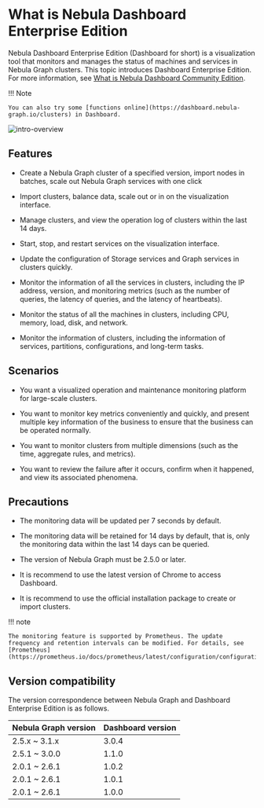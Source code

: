 # What is Nebula Dashboard Enterprise Edition

Nebula Dashboard Enterprise Edition (Dashboard for short) is a visualization tool that monitors and manages the status of machines and services in Nebula Graph clusters. This topic introduces Dashboard Enterprise Edition. For more information, see [What is Nebula Dashboard Community Edition](../nebula-dashboard/1.what-is-dashboard.md).

!!! Note

    You can also try some [functions online](https://dashboard.nebula-graph.io/clusters) in Dashboard.

![intro-overview](https://docs-cdn.nebula-graph.com.cn/figures/intro-overview-2022-4-14_en.gif)

## Features

- Create a Nebula Graph cluster of a specified version, import nodes in batches, scale out Nebula Graph services with one click

- Import clusters, balance data, scale out or in on the visualization interface.

- Manage clusters, and view the operation log of clusters within the last 14 days.

- Start, stop, and restart services on the visualization interface.

- Update the configuration of Storage services and Graph services in clusters quickly.

- Monitor the information of all the services in clusters, including the IP address, version, and monitoring metrics (such as the number of queries, the latency of queries, and the latency of heartbeats).

- Monitor the status of all the machines in clusters, including CPU, memory, load, disk, and network.

- Monitor the information of clusters, including the information of services, partitions, configurations, and long-term tasks.

## Scenarios

- You want a visualized operation and maintenance monitoring platform for large-scale clusters.

- You want to monitor key metrics conveniently and quickly, and present multiple key information of the business to ensure that the business can be operated normally.

- You want to monitor clusters from multiple dimensions (such as the time, aggregate rules, and metrics).

- You want to review the failure after it occurs, confirm when it happened, and view its associated phenomena.

## Precautions

- The monitoring data will be updated per 7 seconds by default.

- The monitoring data will be retained for 14 days by default, that is, only the monitoring data within the last 14 days can be queried.

- The version of Nebula Graph must be 2.5.0 or later.

- It is recommend to use the latest version of Chrome to access Dashboard.

- It is recommend to use the official installation package to create or import clusters.

!!! note

    The monitoring feature is supported by Prometheus. The update frequency and retention intervals can be modified. For details, see [Prometheus](https://prometheus.io/docs/prometheus/latest/configuration/configuration/).

## Version compatibility

The version correspondence between Nebula Graph and Dashboard Enterprise Edition is as follows.

|Nebula Graph version|Dashboard version|
|:---|:---|
|2.5.x ~ 3.1.x|3.0.4|
|2.5.1 ~ 3.0.0|1.1.0|
|2.0.1 ~ 2.6.1|1.0.2|
|2.0.1 ~ 2.6.1|1.0.1|
|2.0.1 ~ 2.6.1|1.0.0|
